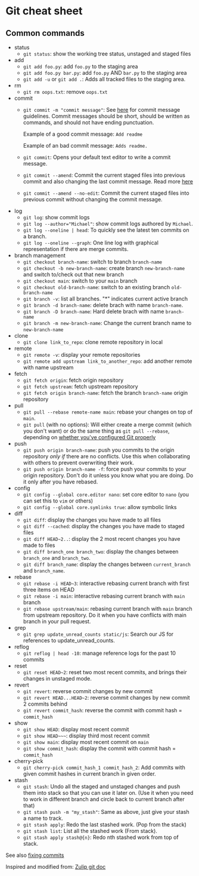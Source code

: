 # Git cheat sheet

## Common commands

- status
  - `git status`: show the working tree status, unstaged and staged files
- add
  - `git add foo.py`: add `foo.py` to the staging area
  - `git add foo.py bar.py`: add `foo.py` AND `bar.py` to the staging area
  - `git add -u` or `git add .`: Adds all tracked files to the staging area.
- rm
  - `git rm oops.txt`: remove `oops.txt`
- commit
  - `git commit -m "commit message"`:  See [here](https://tbaggery.com/2008/04/19/a-note-about-git-commit-messages.html) for commit message guidelines. Commit messages should be short, should be written as commands, and should not have ending punctuation.

    Example of a good commit message: `Add readme`

    Example of an bad commit message: `Adds readme.`
  - `git commit`: Opens your default text editor to write a commit message.
  - `git commit --amend`: Commit the current staged files into previous commit and also changing the last commit message. Read more [here][fix-commit]
  - `git commit --amend --no-edit`: Commit the current staged files into previous commit without changing the commit message.
- log
  - `git log`: show commit logs
  - `git log --author="Michael"`: show commit logs authored by `Michael`.
  - `git log --oneline | head`: To quickly see the latest ten commits on a branch.
  - `git log --oneline --graph`: One line log with graphical representation if there are merge commits.
- branch management
  - `git checkout branch-name`: switch to branch `branch-name`
  - `git checkout -b new-branch-name`: create branch `new-branch-name` and switch to/check out that new branch
  - `git checkout main`: switch to your `main` branch
  - `git checkout old-branch-name`: switch to an existing branch `old-branch-name`
  - `git branch -v`: list all branches. "*" indicates current active branch
  - `git branch -d branch-name`: delete brach with name `branch-name`.
  - `git branch -D branch-name`: Hard delete brach with name `branch-name`
  - `git branch -m new-branch-name`: Change the current branch name to `new-branch-name`
- clone
  - `git clone link_to_repo`: clone remote repository in local
- remote
  - `git remote -v`: display your remote repositories
  - `git remote add upstream link_to_another_repo`: add another remote with name upstream 
- fetch
  - `git fetch origin`: fetch origin repository
  - `git fetch upstream`: fetch upstream repository
  - `git fetch origin branch-name`: fetch the branch `branch-name` origin repository
- pull
  - `git pull --rebase remote-name main`: rebase your changes on top of `main`.
  - `git pull` (with no options): Will either create a merge commit
    (which you don't want) or do the same thing as `git pull --rebase`,
    depending on [whether you've configured Git properly][git-config-clone]
- push
  - `git push origin branch-name`: push you commits to the origin repository _only if_ there are no conflicts.
    Use this when collaborating with others to prevent overwriting their work.
  - `git push origin branch-name -f`: force push your commits to your origin repository. Don't do it unless you know what you are doing. Do it only after you have rebased.
- config
  - `git config --global core.editor nano`: set core editor to `nano` (you can set this to `vim` or others)
  - `git config --global core.symlinks true`: allow symbolic links
- diff
  - `git diff`: display the changes you have made to all files
  - `git diff --cached`: display the changes you have made to staged files
  - `git diff HEAD~2..`: display the 2 most recent changes you have made to files
  - `git diff branch_one branch_two`: display the changes between `branch_one` and `branch_two`.
  - `git diff branch_name`: display the changes between `current_branch` and `branch_name`.
- rebase
  - `git rebase -i HEAD~3`: interactive rebasing current branch with first three items on HEAD
  - `git rebase -i main`: interactive rebasing current branch with `main` branch
  - `git rebase upstream/main`: rebasing current branch with `main` branch from upstream repository. Do it when you have conflicts with main branch in your pull request.
- grep
  - `git grep update_unread_counts static/js`: Search our JS for references to update_unread_counts.
- reflog
  - `git reflog | head -10`: manage reference logs for the past 10 commits
- reset
  - `git reset HEAD~2`: reset two most recent commits, and brings their changes in unstaged mode.
- revert
  - `git revert`: reverse commit changes by new commit
  - `git revert HEAD...HEAD~2`: reverse commit changes by new commit 2 commits behind
  - `git revert commit_hash`: reverse the commit with commit hash = `commit_hash`
- show
  - `git show HEAD`: display most recent commit
  - `git show HEAD~~~`: display third most recent commit
  - `git show main`: display most recent commit on `main`
  - `git show commit_hash`: display the commit with commit hash = `commit_hash`
- cherry-pick
  - `git cherry-pick commit_hash_1 commit_hash_2`: Add commits with given commit hashes in current branch in given order.
- stash
  - `git stash`: Undo all the staged and unstaged changes and push them into stack so that you can use it later on. (Use it when you need to work in different branch and circle back to current branch after that)
  - `git stash push -m "my_stash"`: Same as above, just give your stash a name to track.
  - `git stash apply`: Redo the last stashed work. (Pop from the stack)
  - `git stash list`: List all the stashed work (From stack).
  - `git stash apply stash@{n}`: Redo nth stashed work from top of stack.

See also [fixing commits][fix-commit]

[fix-commit]: https://github.com/zulip/zulip/blob/main/docs/git/fixing-commits.md
[git-config-clone]: https://zulip.readthedocs.io/en/latest/git/cloning.html#step-1b-clone-to-your-machine
[git-overview]: https://github.com/zulip/zulip/blob/main/docs/git/overview.md


Inspired and modified from: [Zulip git doc](https://github.com/zulip/zulip/blob/main/docs/git/cheat-sheet.md)